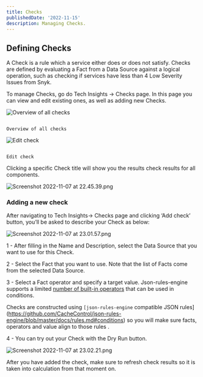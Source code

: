 ```yaml
---
title: Checks
publishedDate: '2022-11-15'
description: Managing Checks.
---
```


## Defining **Checks**

A Check is a rule which a service either does or does not satisfy. Checks are defined by evaluating a Fact from a Data Source against a logical operation, such as checking if services have less than 4 Low Severity Issues from Snyk.

To manage Checks, go do Tech Insights → Checks page. In this page you can view and edit existing ones, as well as adding new Checks.

![                                                                   Overview of all checks ](https://s3-us-west-2.amazonaws.com/secure.notion-static.com/c488a7d4-88e8-4095-ac65-acb4f16c23a1/Screenshot_2022-11-07_at_22.44.10.png)

                                                                   Overview of all checks

![                                                                              Edit check](https://s3-us-west-2.amazonaws.com/secure.notion-static.com/e892419b-c84a-4fe8-aef0-3545f2f6011b/Screenshot_2022-11-08_at_09.45.20.png)

                                                                              Edit check

Clicking a specific Check title will show you the results check results for all components.

![Screenshot 2022-11-07 at 22.45.39.png](https://s3-us-west-2.amazonaws.com/secure.notion-static.com/3f9dd83a-6d07-4a04-b339-96ceb6c8ef4d/Screenshot_2022-11-07_at_22.45.39.png)

### Adding a new check

After navigating to Tech Insights→ Checks page and clicking ‘Add check’ button, you’ll be asked to describe your Check as below:

![Screenshot 2022-11-07 at 23.01.57.png](https://s3-us-west-2.amazonaws.com/secure.notion-static.com/151dc907-b79e-49d2-a57e-41781dfab411/Screenshot_2022-11-07_at_23.01.57.png)

1 - After filling in the Name and Description, select the Data Source that you want to use for this Check.

2 - Select the Fact that you want to use. Note that the list of Facts come from the selected Data Source.

3 - Select a Fact operator and specify a target value. Json-rules-engine supports a limited [number of built-in operators](https://github.com/CacheControl/json-rules-engine/blob/master/docs/rules.md#operators) that can be used in conditions.

Checks are constructed using `[json-rules-engine` compatible JSON rules](https://github.com/CacheControl/json-rules-engine/blob/master/docs/rules.md#conditions) so you will make sure facts, operators and value align to those rules .

4 - You can try out your Check with the Dry Run button.

![Screenshot 2022-11-07 at 23.02.21.png](https://s3-us-west-2.amazonaws.com/secure.notion-static.com/88f0c2b8-ea7d-484a-87bc-818b72941ed5/Screenshot_2022-11-07_at_23.02.21.png)

After you have added the check, make sure to refresh check results so it is taken into calculation from that moment on.

